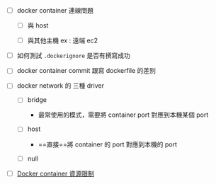 
- [ ] docker container 連線問題

	- [ ] 與 host 
	
	- [ ] 與其他主機 ex : 遠端 ec2  

- [ ] 如何測試 `.dockerignore` 是否有撰寫成功

- [ ] docker container commit 跟寫 dockerfile 的差別 

- [ ] docker network 的 三種 driver

	- [ ] bridge
		- 最常使用的模式，需要將 container port 對應到本機某個 port

	- [ ] host
		- ==直接==將 container 的 port 對應到本機的 port

	 - [ ] null


- [ ] [Docker container 資源限制](<Docker/Docker container 資源限制>)